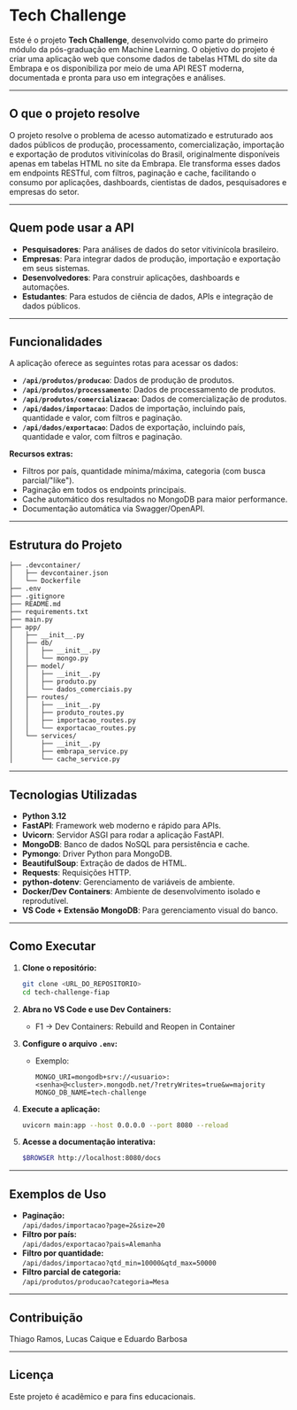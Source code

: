 # Tech Challenge

Este é o projeto **Tech Challenge**, desenvolvido como parte do primeiro módulo da pós-graduação em Machine Learning. O objetivo do projeto é criar uma aplicação web que consome dados de tabelas HTML do site da Embrapa e os disponibiliza por meio de uma API REST moderna, documentada e pronta para uso em integrações e análises.

---

## O que o projeto resolve

O projeto resolve o problema de acesso automatizado e estruturado aos dados públicos de produção, processamento, comercialização, importação e exportação de produtos vitivinícolas do Brasil, originalmente disponíveis apenas em tabelas HTML no site da Embrapa. Ele transforma esses dados em endpoints RESTful, com filtros, paginação e cache, facilitando o consumo por aplicações, dashboards, cientistas de dados, pesquisadores e empresas do setor.

---

## Quem pode usar a API

- **Pesquisadores**: Para análises de dados do setor vitivinícola brasileiro.
- **Empresas**: Para integrar dados de produção, importação e exportação em seus sistemas.
- **Desenvolvedores**: Para construir aplicações, dashboards e automações.
- **Estudantes**: Para estudos de ciência de dados, APIs e integração de dados públicos.

---

## Funcionalidades

A aplicação oferece as seguintes rotas para acessar os dados:

- **`/api/produtos/producao`**: Dados de produção de produtos.
- **`/api/produtos/processamento`**: Dados de processamento de produtos.
- **`/api/produtos/comercializacao`**: Dados de comercialização de produtos.
- **`/api/dados/importacao`**: Dados de importação, incluindo país, quantidade e valor, com filtros e paginação.
- **`/api/dados/exportacao`**: Dados de exportação, incluindo país, quantidade e valor, com filtros e paginação.

**Recursos extras:**
- Filtros por país, quantidade mínima/máxima, categoria (com busca parcial/"like").
- Paginação em todos os endpoints principais.
- Cache automático dos resultados no MongoDB para maior performance.
- Documentação automática via Swagger/OpenAPI.

---

## Estrutura do Projeto

```
├── .devcontainer/
│   ├── devcontainer.json
│   └── Dockerfile
├── .env
├── .gitignore
├── README.md
├── requirements.txt
├── main.py
├── app/
│   ├── __init__.py
│   ├── db/
│   │   ├── __init__.py
│   │   └── mongo.py
│   ├── model/
│   │   ├── __init__.py
│   │   ├── produto.py
│   │   └── dados_comerciais.py
│   ├── routes/
│   │   ├── __init__.py
│   │   ├── produto_routes.py
│   │   ├── importacao_routes.py
│   │   └── exportacao_routes.py
│   └── services/
│       ├── __init__.py
│       ├── embrapa_service.py
│       └── cache_service.py
```

---

## Tecnologias Utilizadas

- **Python 3.12**
- **FastAPI**: Framework web moderno e rápido para APIs.
- **Uvicorn**: Servidor ASGI para rodar a aplicação FastAPI.
- **MongoDB**: Banco de dados NoSQL para persistência e cache.
- **Pymongo**: Driver Python para MongoDB.
- **BeautifulSoup**: Extração de dados de HTML.
- **Requests**: Requisições HTTP.
- **python-dotenv**: Gerenciamento de variáveis de ambiente.
- **Docker/Dev Containers**: Ambiente de desenvolvimento isolado e reprodutível.
- **VS Code + Extensão MongoDB**: Para gerenciamento visual do banco.

---

## Como Executar

1. **Clone o repositório:**
   ```bash
   git clone <URL_DO_REPOSITORIO>
   cd tech-challenge-fiap
   ```

2. **Abra no VS Code e use Dev Containers:**
   - F1 → Dev Containers: Rebuild and Reopen in Container

3. **Configure o arquivo `.env`:**
   - Exemplo:
     ```
     MONGO_URI=mongodb+srv://<usuario>:<senha>@<cluster>.mongodb.net/?retryWrites=true&w=majority
     MONGO_DB_NAME=tech-challenge
     ```

4. **Execute a aplicação:**
   ```bash
   uvicorn main:app --host 0.0.0.0 --port 8080 --reload
   ```

5. **Acesse a documentação interativa:**
   ```bash
   $BROWSER http://localhost:8080/docs
   ```

---

## Exemplos de Uso

- **Paginação:**  
  `/api/dados/importacao?page=2&size=20`
- **Filtro por país:**  
  `/api/dados/exportacao?pais=Alemanha`
- **Filtro por quantidade:**  
  `/api/dados/importacao?qtd_min=10000&qtd_max=50000`
- **Filtro parcial de categoria:**  
  `/api/produtos/producao?categoria=Mesa`

---

## Contribuição

Thiago Ramos, Lucas Caique e Eduardo Barbosa

---

## Licença

Este projeto é acadêmico e para fins educacionais.